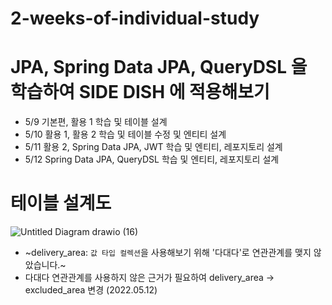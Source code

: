 # 2-weeks-of-individual-study

# JPA, Spring Data JPA, QueryDSL 을 학습하여 SIDE DISH 에 적용해보기

- 5/9 기본편, 활용 1 학습 및 테이블 설계
- 5/10 활용 1, 활용 2 학습 및 테이블 수정 및 엔티티 설계
- 5/11 활용 2, Spring Data JPA, JWT 학습 및 엔티티, 레포지토리 설계
- 5/12 Spring Data JPA, QueryDSL 학습 및 엔티티, 레포지토리 설계

# 테이블 설계도
![Untitled Diagram drawio (16)](https://user-images.githubusercontent.com/47964708/168089102-57fa1aef-8466-425b-ae68-3b0441fe0778.png)  

- ~delivery_area: `값 타입 컬렉션`을 사용해보기 위해 '다대다'로 연관관계를 맺지 않았습니다.~
- 다대다 연관관계를 사용하지 않은 근거가 필요하여 delivery_area -> excluded_area 변경 (2022.05.12)
